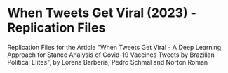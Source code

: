 # When Tweets Get Viral (2023) - Replication Files

Replication Files for the Article "When Tweets Get Viral - A Deep Learning Approach for Stance Analysis of Covid-19 Vaccines Tweets by Brazilian Political Elites", by Lorena Barberia, Pedro Schmal and Norton Roman
